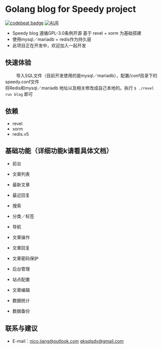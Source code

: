 # Golang blog for Speedy project 

[![codebeat badge](https://codebeat.co/badges/0049b907-72aa-4fc5-8e7e-ee12fd8c4464)](https://codebeat.co/projects/github-com-speedyproject-blog)
[![AUR](https://img.shields.io/aur/license/yaourt.svg)](https://www.gnu.org/licenses/gpl-3.0.html)

  
*	Speedy blog 遵循GPL-3.0条例开源 基于 revel + xorm 为基础搭建
*	使用mysql／mariadb + redis作为持久层
*	此项目正在开发中，欢迎加入一起开发

## 快速体验
  
&#12288;&#12288;导入SQL文件（目前开发使用的是mysql／mariadb），配置/conf目录下的speedy.conf文件 <br/>
将Redis和mysql／mariadb 地址以及相关修改成自己本地的。执行 ``` $ ./revel run blog ``` 即可
  

## 依赖

*	revel
*	xorm
*	redis.v5
  
  
## 基础功能（详细功能k请看具体文档）

*	前台
*	文章列表
*	最新文章
*	最近回复
*	搜索
*	分类／标签
*	导航
  
*	文章操作
*	文章回复
*	文章密码保护
  
*	后台管理
*	站点配置
*	文章编辑
*	数据统计
*	数据备份
  
  
## 联系与建议

*	E-mail：nico.jiang@outlook.com gksqlsdy@gmail.com
  
  
  
  

